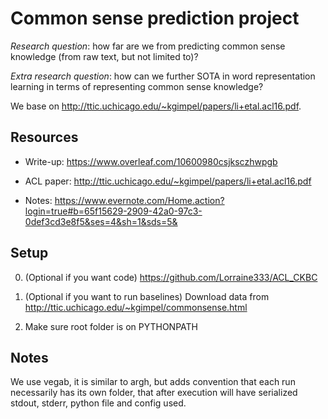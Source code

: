# Common sense prediction project

*Research question*: how far are we from predicting common sense knowledge (from raw text, but not limited to)?

*Extra research question*: how can we further SOTA in word representation learning in terms of representing common
sense knowledge?

We base on http://ttic.uchicago.edu/~kgimpel/papers/li+etal.acl16.pdf.

## Resources

* Write-up: https://www.overleaf.com/10600980csjksczhwpgb

* ACL paper: http://ttic.uchicago.edu/~kgimpel/papers/li+etal.acl16.pdf

* Notes: https://www.evernote.com/Home.action?login=true#b=65f15629-2909-42a0-97c3-0def3cd3e8f5&ses=4&sh=1&sds=5&

## Setup

0. (Optional if you want code) https://github.com/Lorraine333/ACL_CKBC

1. (Optional if you want to run baselines) Download data from http://ttic.uchicago.edu/~kgimpel/commonsense.html

2. Make sure root folder is on PYTHONPATH

## Notes

We use vegab, it is similar to argh, but adds convention that each run necessarily has its own folder, that
after execution will have serialized stdout, stderr, python file and config used.